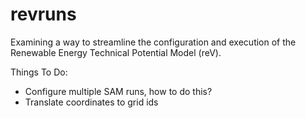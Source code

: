 # revruns
Examining a way to streamline the configuration and execution of the Renewable Energy Technical Potential Model (reV).

Things To Do:
 - Configure multiple SAM runs, how to do this?
 - Translate coordinates to grid ids
